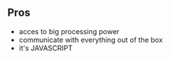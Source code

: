 ## Pros
- acces to big processing power
- communicate with everything out of the box
- it's JAVASCRIPT
